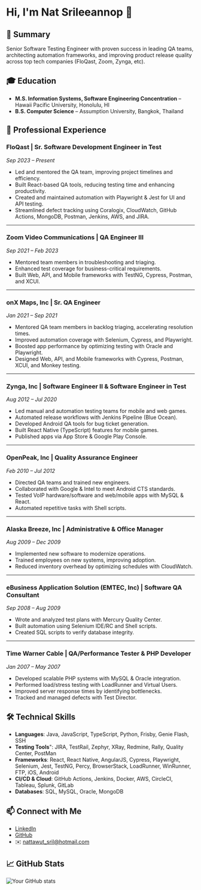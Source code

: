 # Hi, I'm Nat Srileeannop 👋  

## 📌 Summary  
Senior Software Testing Engineer with proven success in leading QA teams, architecting automation frameworks, and improving product release quality across top tech companies (FloQast, Zoom, Zynga, etc).  

## 🎓 Education  
- **M.S. Information Systems, Software Engineering Concentration** – Hawaii Pacific University, Honolulu, HI  
- **B.S. Computer Science** – Assumption University, Bangkok, Thailand  

## 💼 Professional Experience  

### FloQast | Sr. Software Development Engineer in Test  
*Sep 2023 – Present*  
- Led and mentored the QA team, improving project timelines and efficiency.  
- Built React-based QA tools, reducing testing time and enhancing productivity.  
- Created and maintained automation with Playwright & Jest for UI and API testing.  
- Streamlined defect tracking using Coralogix, CloudWatch, GitHub Actions, MongoDB, Postman, Jenkins, AWS, and JIRA.  

---

### Zoom Video Communications | QA Engineer III  
*Sep 2021 – Feb 2023*  
- Mentored team members in troubleshooting and triaging.  
- Enhanced test coverage for business-critical requirements.  
- Built Web, API, and Mobile frameworks with TestNG, Cypress, Postman, and XCUI.  

---

### onX Maps, Inc | Sr. QA Engineer  
*Jan 2021 – Sep 2021*  
- Mentored QA team members in backlog triaging, accelerating resolution times.  
- Improved automation coverage with Selenium, Cypress, and Playwright.  
- Boosted app performance by optimizing testing with Oracle and Playwright.  
- Designed Web, API, and Mobile frameworks with Cypress, Postman, XCUI, and Monkey testing.  

---

### Zynga, Inc | Software Engineer II & Software Engineer in Test  
*Aug 2012 – Jul 2020*  
- Led manual and automation testing teams for mobile and web games.  
- Automated release workflows with Jenkins Pipeline (Blue Ocean).  
- Developed Android QA tools for bug ticket generation.  
- Built React Native (TypeScript) features for mobile games.  
- Published apps via App Store & Google Play Console.  

---

### OpenPeak, Inc | Quality Assurance Engineer  
*Feb 2010 – Jul 2012*  
- Directed QA teams and trained new engineers.  
- Collaborated with Google & Intel to meet Android CTS standards.  
- Tested VoIP hardware/software and web/mobile apps with MySQL & React.  
- Automated repetitive tasks with Shell scripts.  

---

### Alaska Breeze, Inc | Administrative & Office Manager  
*Aug 2009 – Dec 2009*  
- Implemented new software to modernize operations.  
- Trained employees on new systems, improving adoption.  
- Reduced inventory overhead by optimizing schedules with CloudWatch.  

---

### eBusiness Application Solution (EMTEC, Inc) | Software QA Consultant  
*Sep 2008 – Aug 2009*  
- Wrote and analyzed test plans with Mercury Quality Center.  
- Built automation using Selenium IDE/RC and Shell scripts.  
- Created SQL scripts to verify database integrity.  

---

### Time Warner Cable | QA/Performance Tester & PHP Developer  
*Jan 2007 – May 2007*  
- Developed scalable PHP systems with MySQL & Oracle integration.  
- Performed load/stress testing with LoadRunner and Virtual Users.  
- Improved server response times by identifying bottlenecks.  
- Tracked and managed defects with Test Director.  


## 🛠️ Technical Skills  
- **Languages**: Java, JavaScript, TypeScript, Python, Frisby, Genie Flash, SSH
- **Testing Tools**": JIRA, TestRail, Zephyr, XRay, Redmine, Rally, Quality Center, PostMan
- **Frameworks**: React, React Native, AngularJS, Cypress, Playwright, Selenium, Jest, TestNG, Percy, BrowserStack, LoadRunner, WinRunner, FTP, iOS, Android
- **CI/CD & Cloud**: GitHub Actions, Jenkins, Docker, AWS, CircleCI, Tableau, Splunk, GitLab 
- **Databases**: SQL, MySQL, Oracle, MongoDB  

<!-- Commented this section out for now
## 🚀 Projects  
Here are some of my GitHub projects:  

- [**Automation Frameworks**](https://github.com/comscience15/your-repo)  
  ![Repo stars](https://img.shields.io/github/stars/comscience15/your-repo?style=social)  
  Automation framework with Playwright + CI/CD pipelines.  

- [**React QA Tool**](https://github.com/comscience15/your-repo)  
  ![Repo stars](https://img.shields.io/github/stars/comscience15/your-repo?style=social)  
  React app for streamlining QA workflows.  

*(list all repos or pin the best ones)*  
-->
## 📫 Connect with Me  
- [LinkedIn](https://www.linkedin.com/in/natsr/)  
- [GitHub](https://github.com/comscience15)  
- ✉️ nattawut_sril@hotmail.com  


## 📈 GitHub Stats
![Your GitHub stats](https://github-readme-stats.vercel.app/api?username=yourusername&show_icons=true&theme=radical)
